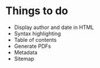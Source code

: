 # Things to do

- Display author and date in HTML
- Syntax highlighting
- Table of contents
- Generate PDFs
- Metadata
- Sitemap
